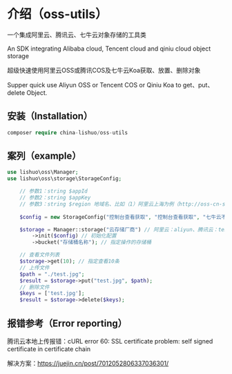 # 介绍（oss-utils）

一个集成阿里云、腾讯云、七牛云对象存储的工具类

An SDK integrating Alibaba cloud, Tencent cloud and qiniu cloud object storage

超级快速使用阿里云OSS或腾讯COS及七牛云Koa获取、放置、删除对象

Supper quick use Aliyun OSS or Tencent COS or Qiniu Koa to get、put、delete Object.

## 安装（Installation）

```php
composer require china-lishuo/oss-utils
```

## 案列（example）

```php
use lishuo\oss\Manager;
use lishuo\oss\storage\StorageConfig;

    // 参数1：string $appId
    // 参数2：string $appKey
    // 参数3：string $region 地域名、比如（1）阿里云上海为例（http://oss-cn-shanghai.aliyuncs.com）（2）腾讯云上海为例（sh）直接地域名首字母即可（3）其它Region请按实际情况填写。
    
    $config = new StorageConfig("控制台查看获取", "控制台查看获取", "七牛云不需要配置这个参数，留空字符串");

    $storage = Manager::storage("云存储厂商") // 阿里云：aliyun、腾讯云：tencent、七牛云：qiniu
        ->init($config) // 初始化配置
        ->bucket("存储桶名称"); // 指定操作的存储桶

    // 查看文件列表
    $storage->get(10); // 指定查看10条
    // 上传文件
    $path = "./test.jpg";
    $result = $storage->put("test.jpg", $path);
    // 删除文件
    $keys = ['test.jpg'];
    $result = $storage->delete($keys);
```

## 报错参考（Error reporting）

腾讯云本地上传报错：cURL error 60: SSL certificate problem: self signed certificate in certificate chain

解决方案：https://juejin.cn/post/7012052806337036301/
